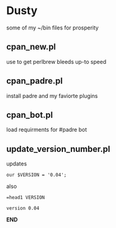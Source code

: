 Dusty
=====

some of my ~/bin files for prosperity


cpan_new.pl
---- 

use to get perlbrew bleeds up-to speed


cpan_padre.pl
----
install padre and my faviorte plugins

cpan_bot.pl 
----
load requirments for #padre bot


update_version_number.pl
----
updates

	our $VERSION = '0.04';

also

	=head1 VERSION

	version 0.04


__END__
